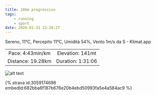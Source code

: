 ```yaml
---
title: 18km progressivo
tags:
	- running
	- sport
date: 2020-01-31 12:28:27
---
```

Sereno, 11°C, Percepito 11°C, Umidità 54%, Vento 1m/s da S - Klimat.app

| | |
| :-: | :-: |
| Pace: 4:43min/km | Elevation: 141mt |
| Distance: 19.28km | Duration: 1:31:06 |



![alt text](/images/2020/20200131-activity-map.png "map")


{% strava id:3059174698 embedId:682bba6f187b676e20b4ebd50993fa5e4a584ac9 %}